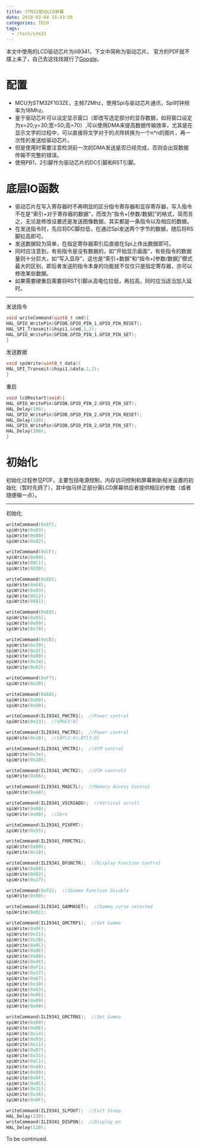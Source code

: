 ```yaml
---
title: STM32驱动LCD屏幕
date: 2018-03-04 15:43:55
categories: TECH
tags: 
  - /tech/stm32
---
```

本文中使用的LCD驱动芯片为ili9341，下文中简称为驱动芯片。
官方的PDF就不摆上来了，自己去这找找就行了[Google](https://www.google.com/ncr)。

# 配置

- MCU为STM32F103ZE，主频72Mhz，使用Spi与驱动芯片通讯，Spi时钟频率为18Mhz。
- 鉴于驱动芯片可以设定显示窗口（即改写选定部分的显存数据，如将窗口设定为x=20;y=30;宽=50;高=70）,可以使用DMA来提高数据传输效率，尤其是在显示文字的过程中，可以直接将文字对于的点阵转换为一个n*n的图片，再一次性的发送给驱动芯片。
- 但是使用时需要注意检测前一次的DMA发送是否已经完成，否则会出现数据传输不完整的错误。
- 使用PB1，2引脚作为驱动芯片的DC引脚和RST引脚。

# 底层IO函数

- 驱动芯片在写入寄存器时不再明显的区分指令寄存器和显存寄存器，写入指令不在是“索引+对于寄存器的数据”，而改为“指令+[参数/数据]”的格式，简而言之，无论是修改设置还是发送图像数据，其实都是一条指令以及相应的数据。
- 在发送指令时，先应将DC脚拉低，在通过Spi发送两个字节的数据，随后将RS脚拉高即可。
- 发送数据较为简单，在指定寄存器索引后直接在Spi上传出数据即可。
- 同时应注意到，有些指令是没有数据的，如“开始显示画面”，有些指令的数据量则十分巨大，如“写入显存”，这也是“索引+数据”和“指令+[参数/数据]”模式最大的区别，即后者发送的指令本身的功能就不仅仅只是指定寄存器，亦可以修改某些数据。
- 如果需要硬重启需要将RST引脚从高电位拉低，再拉高，同时应当适当加入延时。

---

发送指令

```cxx
void writeCommand(uint8_t cmd){
HAL_GPIO_WritePin(GPIOB,GPIO_PIN_1,GPIO_PIN_RESET);
HAL_SPI_Transmit(&hspi1,&cmd,1,2);
HAL_GPIO_WritePin(GPIOB,GPIO_PIN_1,GPIO_PIN_SET);
}
```

发送数据

```cxx
void spiWrite(uint8_t data){
HAL_SPI_Transmit(&hspi1,&data,1,2);
}
```

重启

```cxx
void lcdRestart(void){
HAL_GPIO_WritePin(GPIOB,GPIO_PIN_2,GPIO_PIN_SET);
HAL_Delay(100);
HAL_GPIO_WritePin(GPIOB,GPIO_PIN_2,GPIO_PIN_RESET);
HAL_Delay(100);
HAL_GPIO_WritePin(GPIOB,GPIO_PIN_2,GPIO_PIN_SET);
HAL_Delay(200);
}
```

# 初始化

初始化过程参见PDF，主要包括电源控制，内存访问控制和屏幕刷新相关设置的初始化（暂时先鸽了），其中伽马矫正部分需LCD屏幕供应者提供相应的参数（或者随便输一点）。

---
初始化

```cxx
writeCommand(0xEF);
spiWrite(0x03);
spiWrite(0x80);
spiWrite(0x02);

writeCommand(0xCF);
spiWrite(0x00);
spiWrite(0XC1);
spiWrite(0X30);

writeCommand(0xED);
spiWrite(0x64);
spiWrite(0x03);
spiWrite(0X12);
spiWrite(0X81);

writeCommand(0xE8);
spiWrite(0x85);
spiWrite(0x00);
spiWrite(0x78);

writeCommand(0xCB);
spiWrite(0x39);
spiWrite(0x2C);
spiWrite(0x00);
spiWrite(0x34);
spiWrite(0x02);

writeCommand(0xF7);
spiWrite(0x20);

writeCommand(0xEA);
spiWrite(0x00);
spiWrite(0x00);

writeCommand(ILI9341_PWCTR1);  //Power control
spiWrite(0x23);  //VRH[5:0]

writeCommand(ILI9341_PWCTR2);  //Power control
spiWrite(0x10);  //SAP[2:0];BT[3:0]

writeCommand(ILI9341_VMCTR1);  //VCM control
spiWrite(0x3e);
spiWrite(0x28);

writeCommand(ILI9341_VMCTR2);  //VCM control2
spiWrite(0x86);

writeCommand(ILI9341_MADCTL);  //Memory Access Control
spiWrite(0x48);

writeCommand(ILI9341_VSCRSADD);  //Vertical scroll
spiWrite(0x00);
spiWrite(0x00);  //Zero

writeCommand(ILI9341_PIXFMT);
spiWrite(0x55);

writeCommand(ILI9341_FRMCTR1);
spiWrite(0x00);
spiWrite(0x18);

writeCommand(ILI9341_DFUNCTR);  //Display Function Control
spiWrite(0x08);
spiWrite(0x82);
spiWrite(0x27);

writeCommand(0xF2);  //3Gamma Function Disable
spiWrite(0x00);

writeCommand(ILI9341_GAMMASET);  //Gamma curve selected
spiWrite(0x01);

writeCommand(ILI9341_GMCTRP1);  //Set Gamma
spiWrite(0x0F);
spiWrite(0x31);
spiWrite(0x2B);
spiWrite(0x0C);
spiWrite(0x0E);
spiWrite(0x08);
spiWrite(0x4E);
spiWrite(0xF1);
spiWrite(0x37);
spiWrite(0x07);
spiWrite(0x10);
spiWrite(0x03);
spiWrite(0x0E);
spiWrite(0x09);
spiWrite(0x00);

writeCommand(ILI9341_GMCTRN1);  //Set Gamma
spiWrite(0x00);
spiWrite(0x0E);
spiWrite(0x14);
spiWrite(0x03);
spiWrite(0x11);
spiWrite(0x07);
spiWrite(0x31);
spiWrite(0xC1);
spiWrite(0x48);
spiWrite(0x08);
spiWrite(0x0F);
spiWrite(0x0C);
spiWrite(0x31);
spiWrite(0x36);
spiWrite(0x0F);

writeCommand(ILI9341_SLPOUT);  //Exit Sleep
HAL_Delay(120);
writeCommand(ILI9341_DISPON);  //Display on
HAL_Delay(120);
```

To be continued.